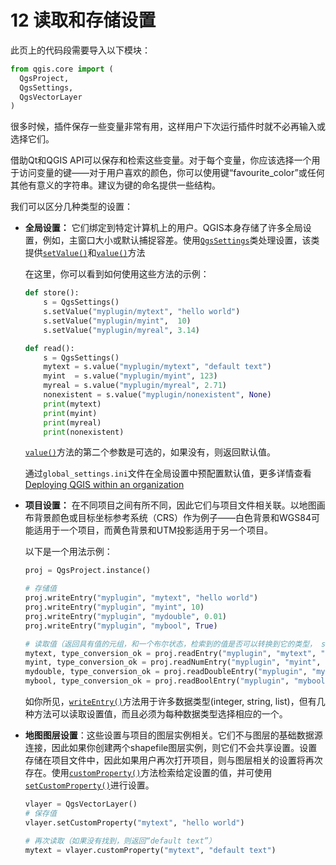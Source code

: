 # 12 读取和存储设置

此页上的代码段需要导入以下模块：

```python
from qgis.core import (
  QgsProject,
  QgsSettings,
  QgsVectorLayer
)
```

很多时候，插件保存一些变量非常有用，这样用户下次运行插件时就不必再输入或选择它们。

借助Qt和QGIS API可以保存和检索这些变量。对于每个变量，你应该选择一个用于访问变量的键——对于用户喜欢的颜色，你可以使用键“favourite_color”或任何其他有意义的字符串。建议为键的命名提供一些结构。

我们可以区分几种类型的设置：

- **全局设置：** 它们绑定到特定计算机上的用户。QGIS本身存储了许多全局设置，例如，主窗口大小或默认捕捉容差。使用[`QgsSettings`](https://qgis.org/pyqgis/master/core/QgsSettings.html#qgis.core.QgsSettings)类处理设置，该类提供[`setValue()`](https://qgis.org/pyqgis/master/core/QgsSettings.html#qgis.core.QgsSettings.setValue)和[`value()`](https://qgis.org/pyqgis/master/core/QgsSettings.html#qgis.core.QgsSettings.value)方法

  在这里，你可以看到如何使用这些方法的示例：

  ```python
  def store():
      s = QgsSettings()
      s.setValue("myplugin/mytext", "hello world")
      s.setValue("myplugin/myint",  10)
      s.setValue("myplugin/myreal", 3.14)
  
  def read():
      s = QgsSettings()
      mytext = s.value("myplugin/mytext", "default text")
      myint  = s.value("myplugin/myint", 123)
      myreal = s.value("myplugin/myreal", 2.71)
      nonexistent = s.value("myplugin/nonexistent", None)
      print(mytext)
      print(myint)
      print(myreal)
      print(nonexistent)
  ```

  [`value()`](https://qgis.org/pyqgis/master/core/QgsSettings.html#qgis.core.QgsSettings.value)方法的第二个参数是可选的，如果没有，则返回默认值。

  通过`global_settings.ini`文件在全局设置中预配置默认值，更多详情查看[Deploying QGIS within an organization](https://docs.qgis.org/testing/en/docs/user_manual/introduction/qgis_configuration.html#deploying-organization)

- **项目设置：** 在不同项目之间有所不同，因此它们与项目文件相关联。以地图画布背景颜色或目标坐标参考系统（CRS）作为例子——白色背景和WGS84可能适用于一个项目，而黄色背景和UTM投影适用于另一个项目。

  以下是一个用法示例：

  ```python
  proj = QgsProject.instance()
  
  # 存储值
  proj.writeEntry("myplugin", "mytext", "hello world")
  proj.writeEntry("myplugin", "myint", 10)
  proj.writeEntry("myplugin", "mydouble", 0.01)
  proj.writeEntry("myplugin", "mybool", True)
  
  # 读取值（返回具有值的元组，和一个布尔状态，检索到的值是否可以转换到它的类型， string, an integer, a double and a boolean）
  mytext, type_conversion_ok = proj.readEntry("myplugin", "mytext", "default text")
  myint, type_conversion_ok = proj.readNumEntry("myplugin", "myint", 123)
  mydouble, type_conversion_ok = proj.readDoubleEntry("myplugin", "mydouble", 123)
  mybool, type_conversion_ok = proj.readBoolEntry("myplugin", "mybool", 123)
  ```
  如你所见，[`writeEntry()`](https://qgis.org/pyqgis/master/core/QgsProject.html#qgis.core.QgsProject.writeEntry)方法用于许多数据类型(integer, string, list)，但有几种方法可以读取设置值，而且必须为每种数据类型选择相应的一个。
  
- **地图图层设置**：这些设置与项目的图层实例相关。它们不与图层的基础数据源连接，因此如果你创建两个shapefile图层实例，则它们不会共享设置。设置存储在项目文件中，因此如果用户再次打开项目，则与图层相关的设置将再次存在。使用[`customProperty()`](https://qgis.org/pyqgis/master/core/QgsMapLayer.html#qgis.core.QgsMapLayer.customProperty)方法检索给定设置的值，并可使用[`setCustomProperty()`](https://qgis.org/pyqgis/master/core/QgsMapLayer.html#qgis.core.QgsMapLayer.setCustomProperty)进行设置。

  ```python
  vlayer = QgsVectorLayer()
  # 保存值
  vlayer.setCustomProperty("mytext", "hello world")
  
  # 再次读取（如果没有找到，则返回“default text”）
  mytext = vlayer.customProperty("mytext", "default text")
  ```

